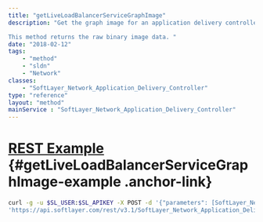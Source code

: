 ```yaml
---
title: "getLiveLoadBalancerServiceGraphImage"
description: "Get the graph image for an application delivery controller service based on the supplied graph type and metric.  The available graph types are: 'connections' and 'status', and the available metrics are: 'day', 'week' and 'month'. 

This method returns the raw binary image data. "
date: "2018-02-12"
tags:
    - "method"
    - "sldn"
    - "Network"
classes:
    - "SoftLayer_Network_Application_Delivery_Controller"
type: "reference"
layout: "method"
mainService : "SoftLayer_Network_Application_Delivery_Controller"
---
```


# [REST Example](#getLiveLoadBalancerServiceGraphImage-example) <a href="/article/rest/"><i class="fas fa-question"></i></a> {#getLiveLoadBalancerServiceGraphImage-example .anchor-link} 
```bash
curl -g -u $SL_USER:$SL_APIKEY -X POST -d '{"parameters": [SoftLayer_Network_LoadBalancer_Service, string, string]}' \
'https://api.softlayer.com/rest/v3.1/SoftLayer_Network_Application_Delivery_Controller/{SoftLayer_Network_Application_Delivery_ControllerID}/getLiveLoadBalancerServiceGraphImage'
```
